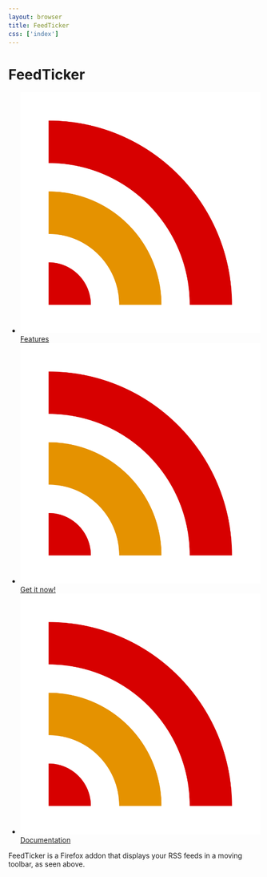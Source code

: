 ```yaml
---
layout: browser
title: FeedTicker
css: ['index']
---
```


# FeedTicker

* ![](images/icon.svg) [Features]()
* ![](images/icon.svg) [Get it now!]()
* ![](images/icon.svg) [Documentation]()

FeedTicker is a Firefox addon that displays your RSS feeds in a moving toolbar, as seen above.
